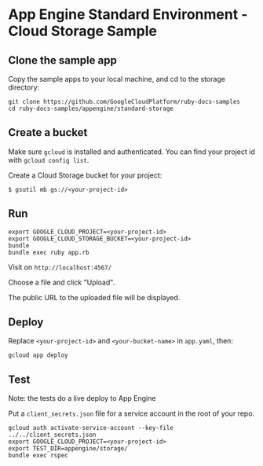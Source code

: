 # App Engine Standard Environment - Cloud Storage Sample

## Clone the sample app

Copy the sample apps to your local machine, and cd to the storage directory:

```
git clone https://github.com/GoogleCloudPlatform/ruby-docs-samples
cd ruby-docs-samples/appengine/standard-storage
```

## Create a bucket

Make sure `gcloud` is installed and authenticated. You can find your
project id with `gcloud config list`.

Create a Cloud Storage bucket for your project:

```
$ gsutil mb gs://<your-project-id>
```

## Run

```
export GOOGLE_CLOUD_PROJECT=<your-project-id>
export GOOGLE_CLOUD_STORAGE_BUCKET=<your-project-id>
bundle
bundle exec ruby app.rb
```

Visit on `http://localhost:4567/`

Choose a file and click "Upload".

The public URL to the uploaded file will be displayed.

## Deploy

Replace `<your-project-id>` and `<your-bucket-name>` in `app.yaml`, then:

```
gcloud app deploy
```

## Test

Note: the tests do a live deploy to App Engine

Put a `client_secrets.json` file for a service account in the root of
your repo.

```
gcloud auth activate-service-account --key-file ../../client_secrets.json
export GOOGLE_CLOUD_PROJECT=<your-project-id>
export TEST_DIR=appengine/storage/
bundle exec rspec
```
